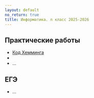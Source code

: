 ```yaml
---
layout: default
no_return: true
title: Информатика. n класс 2025-2026
---
```


## Практические работы
- [Код Хемминга][lab_1]  
- 
- ...

## ЕГЭ
- ...



[index]: {{site.baseurl}}/index

[lab_1]: {{site.baseurl}}/labs/lab-1

